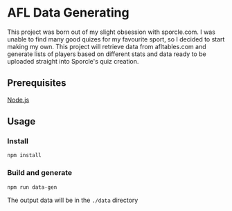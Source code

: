 # AFL Data Generating

This project was born out of my slight obsession with sporcle.com. I was unable to find many good quizes for my favourite sport, so I decided to start making my own. This project will retrieve data from afltables.com and generate lists of players based on different stats and data ready to be uploaded straight into Sporcle's quiz creation.

## Prerequisites

[Node.js](https://nodejs.org/en/)

## Usage

### Install

`npm install`

### Build and generate

`npm run data-gen`

The output data will be in the `./data` directory